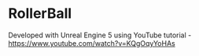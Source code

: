 # RollerBall

Developed with Unreal Engine 5 using YouTube tutorial - https://www.youtube.com/watch?v=KQgOqyYoHAs
